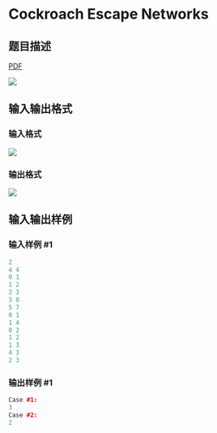 # Cockroach Escape Networks

## 题目描述

[problemUrl]: https://uva.onlinejudge.org/index.php?option=com_onlinejudge&Itemid=8&category=20&page=show_problem&problem=1746

[PDF](https://uva.onlinejudge.org/external/108/p10805.pdf)

![](https://cdn.luogu.com.cn/upload/vjudge_pic/UVA10805/5209e72e39ef7cb16335620c8f2f2585c24042ab.png)

## 输入输出格式

### 输入格式

![](https://cdn.luogu.com.cn/upload/vjudge_pic/UVA10805/d03b128c61de96951b1cdc53b6e94d55bdfb4226.png)

### 输出格式

![](https://cdn.luogu.com.cn/upload/vjudge_pic/UVA10805/0618ae783ba07496907f7a007bb4c0c86fb27ac5.png)

## 输入输出样例

### 输入样例 #1

```cpp
2
4 4
0 1
1 2
2 3
3 0
5 7
0 1
1 4
0 2
1 2
1 3
4 3
2 3
```


### 输出样例 #1

```cpp
Case #1:
3
Case #2:
2
```


